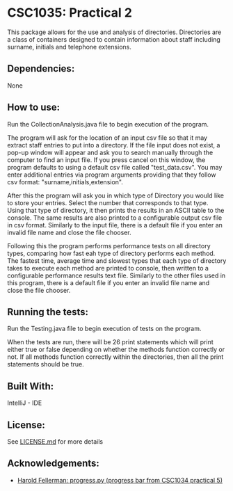 CSC1035: Practical 2
====================
This package allows  for the use and analysis of directories. Directories are a class of containers designed to contain 
information about staff including surname, initials and telephone extensions.

Dependencies:
-------------
None

How to use:
-----------
Run the CollectionAnalysis.java file to begin execution of the program.

The program will ask for the location of an input csv file so that it may extract staff entries to put into a directory.
If the file input does not exist, a pop-up window will appear and ask you to search manually through the computer to 
find an input file. If you press cancel on this window, the program defaults to using a default csv file called 
"test_data.csv". You may enter additional entries via program arguments providing that they follow csv format: 
"surname,initials,extension".

After this the program will ask you in which type of Directory you would like to store your entries. Select the number 
that corresponds to that type. Using that type of directory, it then prints the results in an ASCII table to the console.
The same results are also printed to a configurable output csv file in csv format. Similarly to the input file, there is
a default file if you enter an invalid file name and close the file chooser.

Following this the program performs performance tests on all directory types, comparing how fast eah type of directory 
performs each method. The fastest time, average time and slowest types that each type of directory takes to execute 
each method are printed to console, then written to a configurable performance results text file. Similarly to the 
other files used in this program, there is a default file if you enter an invalid file name and close the file chooser.

Running the tests:
------------------
Run the Testing.java file to begin execution of tests on the program.

When the tests are run, there will be 26 print statements which will print either true or false depending on whether the
methods function correctly or not. If all methods function correctly within the directories, then all the print 
statements should be true. 

Built With:
-----------
IntelliJ - IDE

License:
--------
See [LICENSE.md](LICENSE.md) for more details

Acknowledgements:
-----------------
- [Harold Fellerman: progress.py (progress bar from CSC1034 practical 5)](https://nucode.ncl.ac.uk/scomp/stage1/csc1034/practicals/practical-5/blob/master/progress.py)